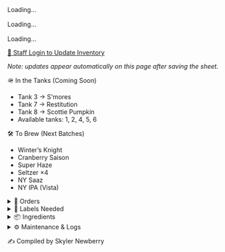 <style>
details ul {
  list-style-type: disc !important;
  margin-left: 1.5em !important;
}
details ol {
  list-style-type: decimal !important;
  margin-left: 1.5em !important;
}
details li {
  display: list-item !important;
}
</style>


<!-- Live Beer Tables -->
<div id="upstairs-table">Loading…</div>
<div id="downstairs-table" style="margin-top:1rem;">Loading…</div>
<div id="ondeck-table" style="margin-top:1rem;">Loading…</div>

<script>
  const CSV_URL = "https://docs.google.com/spreadsheets/d/e/2PACX-1vTn3XrnFcps7_xm4HBCDfHCss0DB0Wwd5DRlXGxvE4hk9Nc_Hw8-6HuB6LS7p09BlOP44FhL_ByR1kQ/pub?output=csv";

  function parseCSV(text) {
    const out = []; let row = [], field = "", q = false;
    for (let i=0; i<text.length; i++) {
      const c = text[i], n = text[i+1];
      if (q) {
        if (c === '"' && n === '"') { field += '"'; i++; }
        else if (c === '"') q = false;
        else field += c;
      } else {
        if (c === '"') q = true;
        else if (c === ',') { row.push(field); field = ""; }
        else if (c === '\n' || c === '\r') {
          if (c === '\r' && n === '\n') i++;
          row.push(field); field = "";
          if (row.some(v => (v||"").trim() !== "")) out.push(row);
          row = [];
        } else field += c;
      }
    }
    if (field.length || row.length) { row.push(field); out.push(row); }
    return out;
  }

  // Stock icons
  function getStockIcon(status) {
    if (!status) return "";
    const s = status.toLowerCase();
    if (s.includes("good")) return " ✅";
    if (s.includes("low"))  return " 🟡";
    if (s.includes("out"))  return " ❌";
    return "";
  }

  function buildTable(rows) {
    const th = 'style="border:1px solid #ddd;padding:6px 8px;text-align:left;background:#f5f3ee"';
    const td = 'style="border:1px solid #ddd;padding:6px 8px;vertical-align:top"';
    let html = `<table style="width:100%;border-collapse:collapse;">
      <thead>
        <tr>
          <th ${th}>Tap</th>
          <th ${th}>Beer + Status</th>
          <th ${th}>1/2 bbl</th>
          <th ${th}>1/6 bbl</th>
          <th ${th}>Cases of Cans</th>
        </tr>
      </thead><tbody>`;

    for (const r of rows) {
      const icon = getStockIcon(r.stock);
      const notes = r.notes ? `<div style="color:#555;font-style:italic">${r.notes}</div>` : "";
      html += `<tr>
        <td ${td}>${r.tap||""}</td>
        <td ${td}><strong>${r.beer||""}${icon}</strong>${r.status? " — " + r.status : ""}${notes}</td>
        <td ${td}>${r.half||""}</td>
        <td ${td}>${r.sixth||""}</td>
        <td ${td}>${r.cans||""}</td>
      </tr>`;
    }

    html += '</tbody></table>';
    return html;
  }

  async function render() {
    const res = await fetch(CSV_URL, { cache: "no-cache" });
    const rows = parseCSV(await res.text());
    const header = rows[0].map(h => (h||"").trim().toLowerCase());
    const data = rows.slice(1).map(r => ({
      location: r[header.indexOf("location")] || "",
      tap:      r[header.indexOf("tap")] || "",
      beer:     r[header.indexOf("beer")] || "",
      status:   r[header.indexOf("status")] || "",
      half:     r[header.indexOf("1/2 bbl")] || "",
      sixth:    r[header.indexOf("1/6 bbl")] || "",
      cans:     r[header.indexOf("cases of cans")] || "",
      stock:    r[header.indexOf("stock status")] || "",
      notes:    r[header.indexOf("notes")] || "",
    }));

    const upstairs   = data.filter(x => x.location.toLowerCase().includes("up"));
    const downstairs = data.filter(x => x.location.toLowerCase().includes("down"));
    const ondeck     = data.filter(x => x.location.toLowerCase().includes("deck"));

    document.getElementById("upstairs-table").innerHTML =
      upstairs.length ? `<h3>Upstairs — On Tap</h3>${buildTable(upstairs)}` : "";
    document.getElementById("downstairs-table").innerHTML =
      downstairs.length ? `<h3>Downstairs — On Tap</h3>${buildTable(downstairs)}` : "";
    document.getElementById("ondeck-table").innerHTML =
      ondeck.length ? `<h3>On Deck</h3>${buildTable(ondeck)}` : "";
  }

  render();
</script>



<p><a href="https://docs.google.com/spreadsheets/d/13-oglKrmnpkJok_xEO7brLNmnetRz3XIkrc2gSXf4X0/edit?usp=sharing" target="_blank">
  🔐 Staff Login to Update Inventory
</a></p>
<p><em>Note: updates appear automatically on this page after saving the sheet.</em></p>

🪖 In the Tanks (Coming Soon)

- Tank 3 → S'mores
- Tank 7 → Restitution
- Tank 8 → Scottie Pumpkin
- Available tanks: 1, 2, 4, 5, 6





🛠 To Brew (Next Batches)

- Winter’s Knight
- Cranberry Saison
- Super Haze
- Seltzer ×4
- NY Saaz
- NY IPA (Vista)


<details>
  
  <summary>📄 Orders</summary>

- Eagle (10/03): Restitution — 16 kegs, 12 sixels

</details>


<details>
  
  <summary>🧻 Labels Needed</summary>

- **Upcoming Brews**
  - Winter’s Knight
  - Super Haze
- **Inventory**
  - Boston South Irish Stout
  - S’mores
  - New West Coast
  - Founders Sept
  - Cherry Pineapple Sour

</details>


<details>
  <summary>📦 Ingredients</summary>

**Needed**
- Galaxy — 44 lbs
- Amarillo — 44 lbs

<details>
  <summary>🌿 Hops On Hand</summary>

**A–C**
- Amarillo — (5 lbs)
- Azacca — (33 lbs)
- Centennial — (221 lbs)
- Chinook — (5 lbs)
- Citra — (80 lbs)

**D–N**
- El Dorado — (27 lbs)
- Mandarina — (5 lbs)
- Nugget — (27 lbs)
- NY Chinook — (11 lbs)

**S–Z**
- Saaz — (11 lbs)
- Simcoe — (33 lbs)
- Vallestia — (38 lbs)
- Warrior — (5 lbs)
- Zeus — (33 lbs)
- 32 DE 2021 — (11 lbs)

</details>

</details>


<details>
  <summary>⚙️ Maintenance & Logs</summary>

### ❄️ Glycol Chiller Log
| Date       | Event |
|------------|-------|
| 2025-09-01 | Chiller off → glycol very low, topped off with glycol + water, restarted. |
| 2025-05-27 | New set of fuses received, waiting to install (pump bypassed). |

### 🔥 Kettle Log
| Date       | Event |
|------------|-------|
| 2025-09-22 | Accidentally left boils on → burn tops. Second brew proceeding. Investigating with caustic + acid cycle. |

### 🧊 Big Cooler Log
| Date       | Event |
|------------|-------|
| 2025-10-02 | Temp check — 40°F (normal). |


</details>



✍️ Compiled by Skyler Newberry


